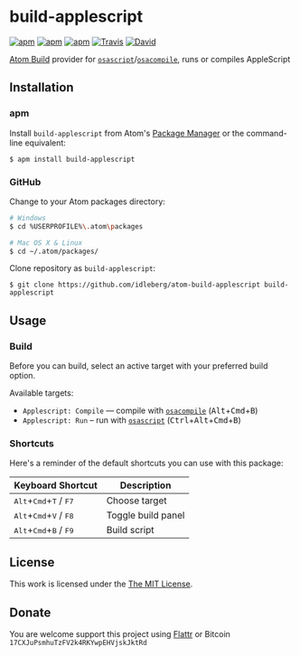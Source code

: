 # build-applescript

[![apm](https://img.shields.io/apm/l/build-applescript.svg?style=flat-square)](https://atom.io/packages/build-applescript)
[![apm](https://img.shields.io/apm/v/build-applescript.svg?style=flat-square)](https://atom.io/packages/build-applescript)
[![apm](https://img.shields.io/apm/dm/build-applescript.svg?style=flat-square)](https://atom.io/packages/build-applescript)
[![Travis](https://img.shields.io/travis/idleberg/atom-build-applescript.svg?style=flat-square)](https://travis-ci.org/idleberg/atom-build-applescript)
[![David](https://img.shields.io/david/dev/idleberg/atom-build-applescript.svg?style=flat-square)](https://david-dm.org/idleberg/atom-build-applescript#info=dependencies)

[Atom Build](https://atombuild.github.io/) provider for [`osascript`][osascript]/[`osacompile`](https://developer.apple.com/library/mac/documentation/Darwin/Reference/ManPages/man1/osacompile.1.html), runs or compiles AppleScript

## Installation

### apm

Install `build-applescript` from Atom's [Package Manager](http://flight-manual.atom.io/using-atom/sections/atom-packages/) or the command-line equivalent:

`$ apm install build-applescript`

### GitHub

Change to your Atom packages directory:

```bash
# Windows
$ cd %USERPROFILE%\.atom\packages

# Mac OS X & Linux
$ cd ~/.atom/packages/
```

Clone repository as `build-applescript`:

`$ git clone https://github.com/idleberg/atom-build-applescript build-applescript`

## Usage

### Build

Before you can build, select an active target with your preferred build option.

Available targets:

* `Applescript: Compile` — compile with [`osacompile`][osacompile] (<kbd>Alt</kbd>+<kbd>Cmd</kbd>+<kbd>B</kbd>)
* `Applescript: Run` – run with [`osascript`][osascript] (<kbd>Ctrl</kbd>+<kbd>Alt</kbd>+<kbd>Cmd</kbd>+<kbd>B</kbd>)

### Shortcuts

Here's a reminder of the default shortcuts you can use with this package:

| Keyboard Shortcut                                          | Description        |
|------------------------------------------------------------|--------------------|
| <kbd>Alt</kbd>+<kbd>Cmd</kbd>+<kbd>T</kbd> / <kbd>F7</kbd> | Choose target      |
| <kbd>Alt</kbd>+<kbd>Cmd</kbd>+<kbd>V</kbd> / <kbd>F8</kbd> | Toggle build panel |
| <kbd>Alt</kbd>+<kbd>Cmd</kbd>+<kbd>B</kbd> / <kbd>F9</kbd> | Build script       |

## License

This work is licensed under the [The MIT License](LICENSE.md).

## Donate

You are welcome support this project using [Flattr](https://flattr.com/submit/auto?user_id=idleberg&url=https://github.com/idleberg/atom-build-applescript) or Bitcoin `17CXJuPsmhuTzFV2k4RKYwpEHVjskJktRd`

[osascript]: https://developer.apple.com/library/mac/documentation/Darwin/Reference/ManPages/man1/osascript.1.html
[osacompile]: https://developer.apple.com/library/mac/documentation/Darwin/Reference/ManPages/man1/osacompile.1.html